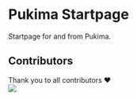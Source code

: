 <h1>Pukima Startpage</h1>

Startpage for and from Pukima.

<h2>Contributors</h2>
Thank you to all contributors ❤️ <br>
<a href="https://github.com/Pukimaa/startpage/graphs/contributors">
  <img src="https://contrib.rocks/image?repo=Pukimaa/startpage"/>
</a>
